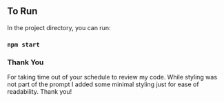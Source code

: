 ## To Run

In the project directory, you can run:

### `npm start`

### Thank You

For taking time out of your schedule to review my code. 
While styling was not part of the prompt I added some minimal styling just for ease of readability.
Thank you!

